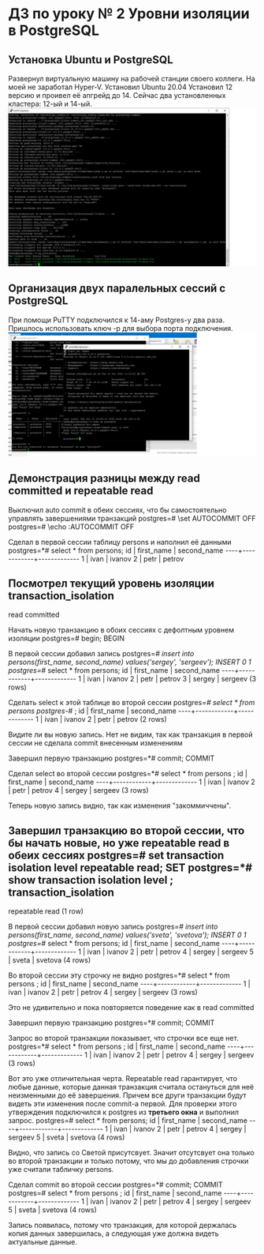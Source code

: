 # ДЗ по уроку № 2 Уровни изоляции в PostgreSQL
## Установка Ubuntu и PostgreSQL
Развернул виртуальную машину на рабочей станции своего коллеги. На моей не заработал Hyper-V. Установил Ubuntu 20.04  Установил 12 версию и проивел её апгрейд до 14. Сейчас два установленных кластера: 12-ый и 14-ый.
![Скрин ubuntu](ubuntu.jpg)
## Организация двух паралельных сессий с PostgreSQL
При помощи PuTTY подключился к 14-аму Postgres-у два раза. Пришлось использовать ключ -p для выбора порта подключения.
![Два подключения](TwoConnects.jpg)
## Демонстрация разницы между read committed и repeatable read

Выключил auto commit в обеих сессиях, что бы самостоятельно управлять завершениями транзакций
postgres=# \set AUTOCOMMIT OFF
postgres=# \echo :AUTOCOMMIT
OFF

Сделал в первой сессии таблицу persons и наполнил её данными
postgres=*# select * from persons;
 id | first_name | second_name
----+------------+-------------
  1 | ivan       | ivanov
  2 | petr       | petrov
  
Посмотрел текущий уровень изоляции
 transaction_isolation
-----------------------
 read committed

Начать новую транзакцию в обоих сессиях с дефолтным уровнем изоляции
postgres=# begin;
BEGIN

В первой сессии добавил запись 
postgres=*# insert into persons(first_name, second_name) values('sergey', 'sergeev');
INSERT 0 1
postgres=*# select * from persons;
 id | first_name | second_name
----+------------+-------------
  1 | ivan       | ivanov
  2 | petr       | petrov
  3 | sergey     | sergeev
(3 rows)

Сделать select к этой таблице во второй сессии
postgres=*# select * from persons
postgres-*# ;
 id | first_name | second_name
----+------------+-------------
  1 | ivan       | ivanov
  2 | petr       | petrov
(2 rows)

Видите ли вы новую запись. Нет не видим, так как транзакция в первой сессии не сделала commit внесенным изменениям

Завершил первую транзакцию
postgres=*# commit;
COMMIT

Cделал select во второй сессии
postgres=*# select * from persons
;
 id | first_name | second_name
----+------------+-------------
  1 | ivan       | ivanov
  2 | petr       | petrov
  4 | sergey     | sergeev
(3 rows)

Теперь новую запись видно, так как изменения "закоммиччены".

Завершил транзакцию во второй сессии, что бы начать новые, но уже repeatable read в обеих сессиях
postgres=# set transaction isolation level repeatable read;
SET
postgres=*# show transaction isolation level
;
 transaction_isolation
-----------------------
 repeatable read
(1 row)

В первой сессии добавил новую запись
postgres=*# insert into persons(first_name, second_name) values('sveta', 'svetova');
INSERT 0 1
postgres=*# select * from persons;
 id | first_name | second_name
----+------------+-------------
  1 | ivan       | ivanov
  2 | petr       | petrov
  4 | sergey     | sergeev
  5 | sveta      | svetova
(4 rows)

Во второй сессии эту строчку не видно
postgres=*# select * from persons
;
 id | first_name | second_name
----+------------+-------------
  1 | ivan       | ivanov
  2 | petr       | petrov
  4 | sergey     | sergeev
(3 rows)

Это не удивительно и пока повторяется поведение как в read committed

Завершил первую транзакцию
postgres=*# commit;
COMMIT

Запрос во второй транзакции показывает, что строчки все еще нет.
postgres=*# select * from persons
;
 id | first_name | second_name
----+------------+-------------
  1 | ivan       | ivanov
  2 | petr       | petrov
  4 | sergey     | sergeev
(3 rows)

Вот это уже отличительная черта. Repeatable read гарантирует, что любые данные, которые данная транзакция считала остануться для неё неизменными до её завершения. Причем все други транзакции будут видеть эти изменения после commit-а первой. Для проверки этого утверждения подключился к postgres из **третьего окна** и выполнил запрос.
postgres=# select * from persons;
 id | first_name | second_name
----+------------+-------------
  1 | ivan       | ivanov
  2 | petr       | petrov
  4 | sergey     | sergeev
  5 | sveta      | svetova
(4 rows)

Видно, что запись со Светой присутсвует. Значит отсутсвует она только во второй транзакции и только потому, что мы до добавления строчки уже считали табличку persons.

Сделал commit во второй сессии
postgres=*# commit;
COMMIT
postgres=# select * from persons
;
 id | first_name | second_name
----+------------+-------------
  1 | ivan       | ivanov
  2 | petr       | petrov
  4 | sergey     | sergeev
  5 | sveta      | svetova
(4 rows)

Запись появилась, потому что транзакция, для которой держалась копия данных завершилась, а следующая уже должна видеть актуальные данные.
